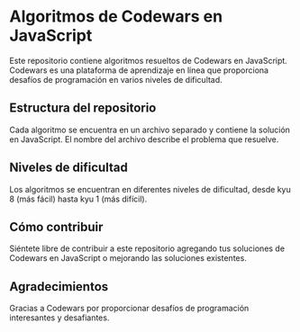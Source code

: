 # Algoritmos de Codewars en JavaScript

Este repositorio contiene algoritmos resueltos de Codewars en JavaScript. Codewars es una plataforma de aprendizaje en línea que proporciona desafíos de programación en varios niveles de dificultad.

## Estructura del repositorio

Cada algoritmo se encuentra en un archivo separado y contiene la solución en JavaScript. El nombre del archivo describe el problema que resuelve.

## Niveles de dificultad

Los algoritmos se encuentran en diferentes niveles de dificultad, desde kyu 8 (más fácil) hasta kyu 1 (más difícil).

## Cómo contribuir

Siéntete libre de contribuir a este repositorio agregando tus soluciones de Codewars en JavaScript o mejorando las soluciones existentes.

## Agradecimientos

Gracias a Codewars por proporcionar desafíos de programación interesantes y desafiantes.
